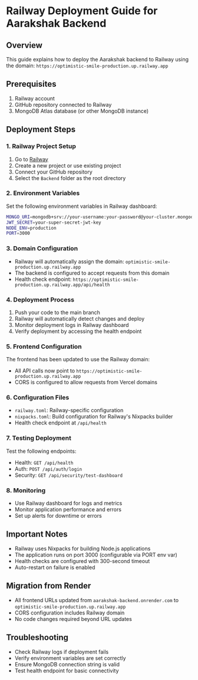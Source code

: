 # Railway Deployment Guide for Aarakshak Backend

## Overview
This guide explains how to deploy the Aarakshak backend to Railway using the domain: `https://optimistic-smile-production.up.railway.app`

## Prerequisites
1. Railway account
2. GitHub repository connected to Railway
3. MongoDB Atlas database (or other MongoDB instance)

## Deployment Steps

### 1. Railway Project Setup
1. Go to [Railway](https://railway.app)
2. Create a new project or use existing project
3. Connect your GitHub repository
4. Select the `Backend` folder as the root directory

### 2. Environment Variables
Set the following environment variables in Railway dashboard:

```bash
MONGO_URI=mongodb+srv://your-username:your-password@your-cluster.mongodb.net/aarakshak
JWT_SECRET=your-super-secret-jwt-key
NODE_ENV=production
PORT=3000
```

### 3. Domain Configuration
- Railway will automatically assign the domain: `optimistic-smile-production.up.railway.app`
- The backend is configured to accept requests from this domain
- Health check endpoint: `https://optimistic-smile-production.up.railway.app/api/health`

### 4. Deployment Process
1. Push your code to the main branch
2. Railway will automatically detect changes and deploy
3. Monitor deployment logs in Railway dashboard
4. Verify deployment by accessing the health endpoint

### 5. Frontend Configuration
The frontend has been updated to use the Railway domain:
- All API calls now point to `https://optimistic-smile-production.up.railway.app`
- CORS is configured to allow requests from Vercel domains

### 6. Configuration Files
- `railway.toml`: Railway-specific configuration
- `nixpacks.toml`: Build configuration for Railway's Nixpacks builder
- Health check endpoint at `/api/health`

### 7. Testing Deployment
Test the following endpoints:
- Health: `GET /api/health`
- Auth: `POST /api/auth/login`
- Security: `GET /api/security/test-dashboard`

### 8. Monitoring
- Use Railway dashboard for logs and metrics
- Monitor application performance and errors
- Set up alerts for downtime or errors

## Important Notes
- Railway uses Nixpacks for building Node.js applications
- The application runs on port 3000 (configurable via PORT env var)
- Health checks are configured with 300-second timeout
- Auto-restart on failure is enabled

## Migration from Render
- All frontend URLs updated from `aarakshak-backend.onrender.com` to `optimistic-smile-production.up.railway.app`
- CORS configuration includes Railway domain
- No code changes required beyond URL updates

## Troubleshooting
- Check Railway logs if deployment fails
- Verify environment variables are set correctly
- Ensure MongoDB connection string is valid
- Test health endpoint for basic connectivity